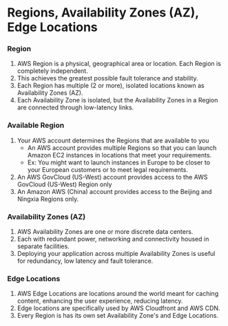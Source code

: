 # Regions, Availability Zones (AZ), Edge Locations

### Region

1. AWS Region is a physical, geographical area or location. Each Region is completely independent. 
2. This achieves the greatest possible fault tolerance and stability.
3. Each Region has multiple (2 or more), isolated locations known as Availability Zones (AZ).
4. Each Availability Zone is isolated, but the Availability Zones in a Region are connected through low-latency links.

### Available Region

1. Your AWS account determines the Regions that are available to you
   - An AWS account provides multiple Regions so that you can launch Amazon EC2 instances in locations that meet your requirements. 
   - Ex: You might want to launch instances in Europe to be closer to your European customers or to meet legal requirements.
2. An AWS GovCloud (US-West) account provides access to the AWS GovCloud (US-West) Region only
3. An Amazon AWS (China) account provides access to the Beijing and Ningxia Regions only.

### Availability Zones (AZ)

1. AWS Availability Zones are one or more discrete data centers.
2. Each with redundant power, networking and connectivity housed in separate facilities. 
3. Deploying your application across multiple Availability Zones is useful for redundancy, low latency and fault tolerance.

### Edge Locations
1. AWS Edge Locations are locations around the world meant for caching content, enhancing the user experience, reducing latency. 
2. Edge locations are specifically used by AWS Cloudfront and AWS CDN. 
3. Every Region is has its own set Availability Zone's and Edge Locations.

